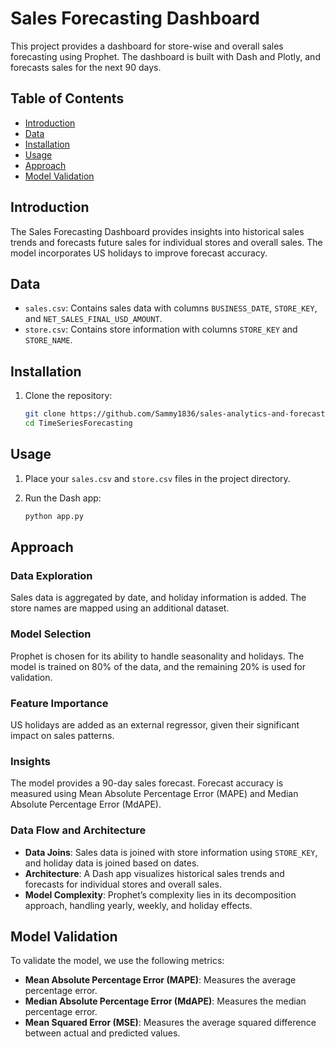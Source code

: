 # Sales Forecasting Dashboard

This project provides a dashboard for store-wise and overall sales forecasting using Prophet. The dashboard is built with Dash and Plotly, and forecasts sales for the next 90 days.

## Table of Contents

- [Introduction](#introduction)
- [Data](#data)
- [Installation](#installation)
- [Usage](#usage)
- [Approach](#approach)
- [Model Validation](#model-validation)
## Introduction

The Sales Forecasting Dashboard provides insights into historical sales trends and forecasts future sales for individual stores and overall sales. The model incorporates US holidays to improve forecast accuracy.

## Data

- `sales.csv`: Contains sales data with columns `BUSINESS_DATE`, `STORE_KEY`, and `NET_SALES_FINAL_USD_AMOUNT`.
- `store.csv`: Contains store information with columns `STORE_KEY` and `STORE_NAME`.

## Installation

1. Clone the repository:
    ```sh
    git clone https://github.com/Sammy1836/sales-analytics-and-forecasting-project.git
    cd TimeSeriesForecasting
    ```

## Usage

1. Place your `sales.csv` and `store.csv` files in the project directory.

2. Run the Dash app:
    ```sh
    python app.py
    ```

## Approach

### Data Exploration

Sales data is aggregated by date, and holiday information is added. The store names are mapped using an additional dataset.

### Model Selection

Prophet is chosen for its ability to handle seasonality and holidays. The model is trained on 80% of the data, and the remaining 20% is used for validation.

### Feature Importance

US holidays are added as an external regressor, given their significant impact on sales patterns.

### Insights

The model provides a 90-day sales forecast. Forecast accuracy is measured using Mean Absolute Percentage Error (MAPE) and Median Absolute Percentage Error (MdAPE).

### Data Flow and Architecture

- **Data Joins**: Sales data is joined with store information using `STORE_KEY`, and holiday data is joined based on dates.
- **Architecture**: A Dash app visualizes historical sales trends and forecasts for individual stores and overall sales.
- **Model Complexity**: Prophet’s complexity lies in its decomposition approach, handling yearly, weekly, and holiday effects.

## Model Validation

To validate the model, we use the following metrics:

- **Mean Absolute Percentage Error (MAPE)**: Measures the average percentage error.
- **Median Absolute Percentage Error (MdAPE)**: Measures the median percentage error.
- **Mean Squared Error (MSE)**: Measures the average squared difference between actual and predicted values.
